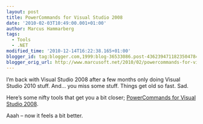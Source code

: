 ```yaml
---
layout: post
title: PowerCommands for Visual Studio 2008
date: '2010-02-03T10:49:00.001+01:00'
author: Marcus Hammarberg
tags:
  - Tools
  - .NET
modified_time: '2010-12-14T16:22:38.165+01:00'
blogger_id: tag:blogger.com,1999:blog-36533086.post-4362394711823504784
blogger_orig_url: http://www.marcusoft.net/2010/02/powercommands-for-visual-studio-2008.html
---
```



I’m back with Visual Studio 2008 after a few months only doing Visual
Studio 2010 stuff. And… you miss some stuff. Things get old so fast.
Sad.

Here’s some nifty tools that get you a bit closer;
<a href="http://code.msdn.microsoft.com/PowerCommands"
target="_blank">PowerCommands for Visual Studio 2008</a>.

Aaah – now it feels a bit better.
